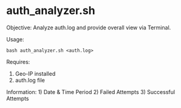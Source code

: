 # auth_analyzer.sh
Objective: Analyze auth.log and provide overall view via Terminal.

Usage:

	bash auth_analyzer.sh <auth.log>

Requires:
  1) Geo-IP installed
  2) auth.log file

Information:
	1) Date & Time Period
	2) Failed Attempts
	3) Successful Attempts
